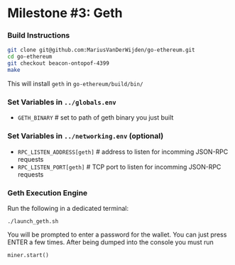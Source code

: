 # Milestone #3: Geth

### Build Instructions

```bash
git clone git@github.com:MariusVanDerWijden/go-ethereum.git
cd go-ethereum
git checkout beacon-ontopof-4399
make
```

This will install `geth` in `go-ethereum/build/bin/`

### Set Variables in `../globals.env`

- `GETH_BINARY` # set to path of geth binary you just built

### Set Variables in `../networking.env` (optional)

- `RPC_LISTEN_ADDRESS[geth]` # address to listen for incomming JSON-RPC requests
- `RPC_LISTEN_PORT[geth]` # TCP port to listen for incomming JSON-RPC requests

### Geth Execution Engine

Run the following in a dedicated terminal:
```
./launch_geth.sh
```

You will be prompted to enter a password for the wallet. You can just press
ENTER a few times. After being dumped into the console you must run
```
miner.start()
```

